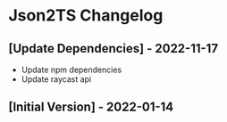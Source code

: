 # Json2TS Changelog

## [Update Dependencies] - 2022-11-17
- Update npm dependencies
- Update raycast api

## [Initial Version] - 2022-01-14

